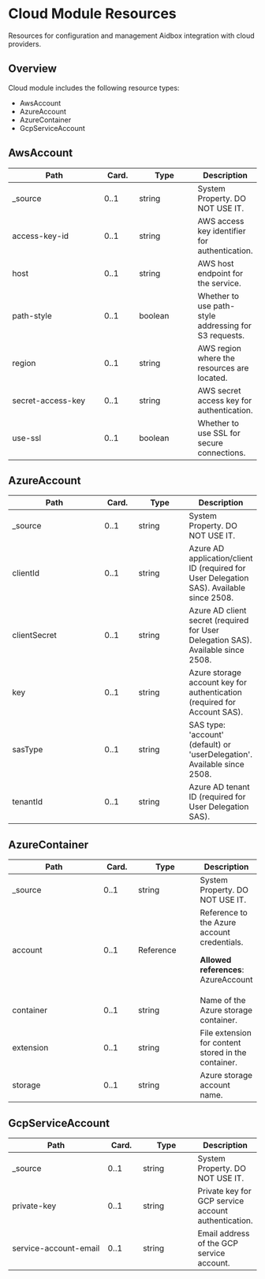 # Cloud Module Resources

Resources for configuration and management Aidbox integration with cloud providers.

 ## Overview

Cloud module includes the following resource types:

- AwsAccount
- AzureAccount
- AzureContainer
- GcpServiceAccount

## AwsAccount

<table>
<thead>
<tr>
<th width="290">Path</th>
<th width="70">Card.</th>
<th width="150">Type</th>
<th>Description</th>
</tr>
</thead>
<tbody>
<tr><td width="290">_source</td><td width="70">0..1</td><td width="150">string</td><td>System Property. DO NOT USE IT.</td></tr>
<tr><td width="290">access-key-id</td><td width="70">0..1</td><td width="150">string</td><td>AWS access key identifier for authentication.</td></tr>
<tr><td width="290">host</td><td width="70">0..1</td><td width="150">string</td><td>AWS host endpoint for the service.</td></tr>
<tr><td width="290">path-style</td><td width="70">0..1</td><td width="150">boolean</td><td>Whether to use path-style addressing for S3 requests.</td></tr>
<tr><td width="290">region</td><td width="70">0..1</td><td width="150">string</td><td>AWS region where the resources are located.</td></tr>
<tr><td width="290">secret-access-key</td><td width="70">0..1</td><td width="150">string</td><td>AWS secret access key for authentication.</td></tr>
<tr><td width="290">use-ssl</td><td width="70">0..1</td><td width="150">boolean</td><td>Whether to use SSL for secure connections.</td></tr></tbody>
</table>


## AzureAccount

<table>
<thead>
<tr>
<th width="290">Path</th>
<th width="70">Card.</th>
<th width="150">Type</th>
<th>Description</th>
</tr>
</thead>
<tbody>
<tr><td width="290">_source</td><td width="70">0..1</td><td width="150">string</td><td>System Property. DO NOT USE IT.</td></tr>
<tr><td width="290">clientId</td><td width="70">0..1</td><td width="150">string</td><td>Azure AD application/client ID (required for User Delegation SAS). Available since 2508.</td></tr>
<tr><td width="290">clientSecret</td><td width="70">0..1</td><td width="150">string</td><td>Azure AD client secret (required for User Delegation SAS). Available since 2508.</td></tr>
<tr><td width="290">key</td><td width="70">0..1</td><td width="150">string</td><td>Azure storage account key for authentication (required for Account SAS).</td></tr>
<tr><td width="290">sasType</td><td width="70">0..1</td><td width="150">string</td><td>SAS type: 'account' (default) or 'userDelegation'. Available since 2508.</td></tr>
<tr><td width="290">tenantId</td><td width="70">0..1</td><td width="150">string</td><td>Azure AD tenant ID (required for User Delegation SAS).</td></tr></tbody>
</table>


## AzureContainer

<table>
<thead>
<tr>
<th width="290">Path</th>
<th width="70">Card.</th>
<th width="150">Type</th>
<th>Description</th>
</tr>
</thead>
<tbody>
<tr><td width="290">_source</td><td width="70">0..1</td><td width="150">string</td><td>System Property. DO NOT USE IT.</td></tr>
<tr><td width="290">account</td><td width="70">0..1</td><td width="150">Reference</td><td>Reference to the Azure account credentials. 

<strong>Allowed references</strong>: AzureAccount</td></tr>
<tr><td width="290">container</td><td width="70">0..1</td><td width="150">string</td><td>Name of the Azure storage container.</td></tr>
<tr><td width="290">extension</td><td width="70">0..1</td><td width="150">string</td><td>File extension for content stored in the container.</td></tr>
<tr><td width="290">storage</td><td width="70">0..1</td><td width="150">string</td><td>Azure storage account name.</td></tr></tbody>
</table>


## GcpServiceAccount

<table>
<thead>
<tr>
<th width="290">Path</th>
<th width="70">Card.</th>
<th width="150">Type</th>
<th>Description</th>
</tr>
</thead>
<tbody>
<tr><td width="290">_source</td><td width="70">0..1</td><td width="150">string</td><td>System Property. DO NOT USE IT.</td></tr>
<tr><td width="290">private-key</td><td width="70">0..1</td><td width="150">string</td><td>Private key for GCP service account authentication.</td></tr>
<tr><td width="290">service-account-email</td><td width="70">0..1</td><td width="150">string</td><td>Email address of the GCP service account.</td></tr></tbody>
</table>

